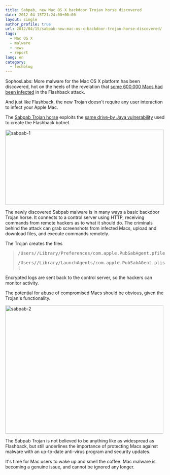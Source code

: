 ```yaml
---
title: Sabpab, new Mac OS X backdoor Trojan horse discovered
date: 2012-04-15T21:24:00+00:00
layout: single
author_profile: true
url: 2012/04/15/sabpab-new-mac-os-x-backdoor-trojan-horse-discovered/
tags:
  - Mac OS X
  - malware
  - news
  - report
lang: en
category: 
  - techblog
---
```

SophosLabs: More malware for the Mac OS X platform has been discovered, hot on the heels of the revelation that <a href="/2012/04/russian-av-company-claims-600000-macs.html" target="_blank">some 600,000 Macs had been infected</a> in the Flashback attack.

And just like Flashback, the new Trojan doesn't require any user interaction to infect your Apple Mac. 

The [Sabpab Trojan horse](http://www.sophos.com/en-us/threat-center/threat-analyses/viruses-and-spyware/OSX~Sabpab-A/detailed-analysis.aspx) exploits the [same drive-by Java vulnerability](http://www.sophos.com/en-us/threat-center/threat-analyses/viruses-and-spyware/Exp~20120507-A/detailed-analysis.aspx) used to create the Flashback botnet. 

[<img title="sabpab-1" border="0" alt="sabpab-1" src="http://lh5.ggpht.com/-mEa8hJpRlsw/T4s1RUZsv1I/AAAAAAAAFhE/7eMJIT_NADk/sabpab-1_thumb%25255B2%25255D.jpg?imgmax=800" width="500" height="236" />](http://lh4.ggpht.com/-8fkuAUSH6SU/T4s1OeLTX4I/AAAAAAAAFg8/ILKJd6pP-Ys/s1600-h/sabpab-1%25255B4%25255D.jpg) 

The newly discovered Sabpab malware is in many ways a basic backdoor Trojan horse. It connects to a control server using HTTP, receiving commands from remote hackers as to what it should do. The criminals behind the attack can grab screenshots from infected Macs, upload and download files, and execute commands remotely. 

The Trojan creates the files 

> <tt>/Users/<user>/Library/Preferences/com.apple.PubSabAgent.pfile</tt> 
> 
> <tt>/Users/<user>/Library/LaunchAgents/com.apple.PubSabAGent.plist</tt>

Encrypted logs are sent back to the control server, so the hackers can monitor activity. 

The potential for abuse of compromised Macs should be obvious, given the Trojan's functionality. 

[<img title="sabpab-2" border="0" alt="sabpab-2" src="http://lh6.ggpht.com/-KRuwSEkNJKM/T4s1X0O3ODI/AAAAAAAAFhU/v7HZs2pARd0/sabpab-2_thumb%25255B2%25255D.jpg?imgmax=800" width="498" height="403" />](http://lh5.ggpht.com/-xHS5ziZdWGs/T4s1VhFH0oI/AAAAAAAAFhM/CE1QFu2JXAc/s1600-h/sabpab-2%25255B4%25255D.jpg) 

The Sabpab Trojan is not believed to be anything like as widespread as Flashback, but still underlines the importance of protecting Macs against malware with an up-to-date anti-virus program and security updates. 

It's time for Mac users to wake up and smell the coffee. Mac malware is becoming a genuine issue, and cannot be ignored any longer.